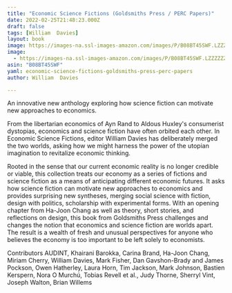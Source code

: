 ```yaml
---
title: "Economic Science Fictions (Goldsmiths Press / PERC Papers)"
date: 2022-02-25T21:48:23.000Z
draft: false
tags: [William  Davies]
layout: book
image: https://images-na.ssl-images-amazon.com/images/P/B08BT45SWF.LZZZZZZZ.jpg
image: 
  - https://images-na.ssl-images-amazon.com/images/P/B08BT45SWF.LZZZZZZZ.jpg
asin: "B08BT45SWF"
yaml: economic-science-fictions-goldsmiths-press-perc-papers
author: William  Davies

---
```


An innovative new anthology exploring how science fiction can motivate new approaches to economics.  
  
From the libertarian economics of Ayn Rand to Aldous Huxley's consumerist dystopias, economics and science fiction have often orbited each other. In Economic Science Fictions, editor William Davies has deliberately merged the two worlds, asking how we might harness the power of the utopian imagination to revitalize economic thinking.  
  
Rooted in the sense that our current economic reality is no longer credible or viable, this collection treats our economy as a series of fictions and science fiction as a means of anticipating different economic futures. It asks how science fiction can motivate new approaches to economics and provides surprising new syntheses, merging social science with fiction, design with politics, scholarship with experimental forms. With an opening chapter from Ha-Joon Chang as well as theory, short stories, and reflections on design, this book from Goldsmiths Press challenges and changes the notion that economics and science fiction are worlds apart. The result is a wealth of fresh and unusual perspectives for anyone who believes the economy is too important to be left solely to economists.  
  
Contributors AUDINT, Khairani Barokka, Carina Brand, Ha-Joon Chang, Miriam Cherry, William Davies, Mark Fisher, Dan Gavshon-Brady and James Pockson, Owen Hatherley, Laura Horn, Tim Jackson, Mark Johnson, Bastien Kerspern, Nora O Murchú, Tobias Revell et al., Judy Thorne, Sherryl Vint, Joseph Walton, Brian Willems